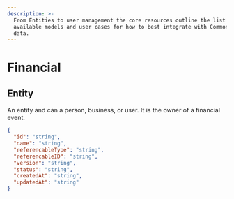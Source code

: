 ```yaml
---
description: >-
  From Entities to user management the core resources outline the list of
  available models and user cases for how to best integrate with CommonCents
  data.
---
```


# Financial

## Entity

An entity and can a person, business, or user. It is the owner of a financial event.&#x20;

```json
{
  "id": "string",
  "name": "string",
  "referencableType": "string",
  "referencableID": "string",
  "version": "string",
  "status": "string",
  "createdAt": "string",
  "updatedAt": "string"
}
```

## &#x20;



